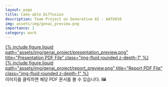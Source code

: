 ```yaml
---
layout: page
title: Cake-able Diffusion
description: Team Project on Generative AI - AATG010
img: assets/img/genai_preview.png
importance: 1
category: work
---
```



<div class="row justify-content-sm-center">
    <div class="col-sm-8 mt-3 mt-md-0">
        <a href="/assets/pdf/genai_presentation.pdf" target="_blank">
            {% include figure.liquid path="assets/img/genai_project/presentation_preview.png" title="Presentation PDF File" class="img-fluid rounded z-depth-1" %}
        </a>
    </div>
    <div class="col-sm-4 mt-3 mt-md-0">
        <a href="/assets/pdf/genai_report.pdf" target="_blank">
            {% include figure.liquid path="assets/img/genai_project/report_preview.png" title="Report PDF File" class="img-fluid rounded z-depth-1" %}
        </a>
    </div>
</div>
<div class="caption">
    이미지를 클릭하면 해당 PDF 문서를 볼 수 있습니다. 🖼️
</div>
